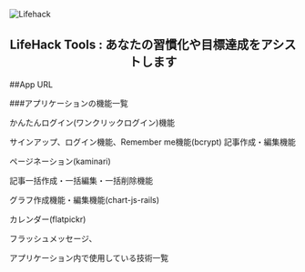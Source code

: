![Lifehack](https://user-images.githubusercontent.com/61527476/113125422-89647300-9251-11eb-8811-a81b9d310f9a.png)

<h2 align="center">LifeHack Tools : あなたの習慣化や目標達成をアシストします</h2>

##App URL

###アプリケーションの機能一覧

かんたんログイン(ワンクリックログイン)機能

サインアップ、ログイン機能、Remember me機能(bcrypt)
記事作成・編集機能

ページネーション(kaminari)

記事一括作成・一括編集・一括削除機能

グラフ作成機能・編集機能(chart-js-rails)

カレンダー(flatpickr)

フラッシュメッセージ、

アプリケーション内で使用している技術一覧


